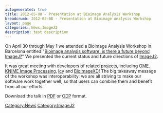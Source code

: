 ```yaml
---
autogenerated: true
title: 2012-05-08 - Presentation at Bioimage Analysis Workshop
breadcrumb: 2012-05-08 - Presentation at Bioimage Analysis Workshop
layout: page
categories: News,ImageJ2
description: test description
---
```


On April 30 through May 1 we attended a Bioimage Analysis Workshop in Barcelona entitled "[Bioimage analysis software: is there a future beyond ImageJ?](ISBI_2012 "wikilink")" We presented the current status and future directions of [ImageJ2](ImageJ2 "wikilink").

It was great meeting with developers of related projects, including [OME](OME "wikilink"), [KNIME Image Processing](KNIME "wikilink"), [Icy](Icy "wikilink") and [BioImageXD](BioImageXD "wikilink")\! The big takeaway message of the workshop was interoperability: we are all striving to make our software work together well, so that users can combine them and benefit from all our efforts.

Download the talk in [PDF](http://bigwww.epfl.ch/eurobioimaging/presentation-rueden.pdf) or [ODP](http://conference.imagej.net/2012-ISBI/2012-04-30-imagej2-barcelona.odp) format.

[Category:News](Category_News "wikilink") [Category:ImageJ2](Category_ImageJ2 "wikilink")
